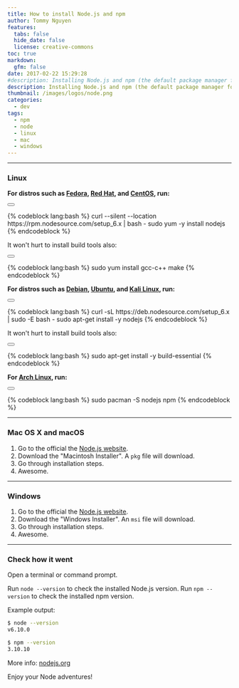```yaml
---
title: How to install Node.js and npm
author: Tommy Nguyen
features:
  tabs: false
  hide_date: false
  license: creative-commons
toc: true
markdown:
  gfm: false
date: 2017-02-22 15:29:28
#description: Installing Node.js and npm (the default package manager for Node.js) is super simple.
description: Installing Node.js and npm (the default package manager for Node.js) is super simple. npm automatically gets installed. At the time of this writing, the latest LTS version is v6.10.0 which includes npm 3.10.10.
thumbnail: /images/logos/node.png
categories:
  - dev
tags:
  - npm
  - node
  - linux
  - mac
  - windows
---
```


---

### Linux 

**For distros such as [Fedora](https://getfedora.org/), [Red Hat](https://www.redhat.com/en), and [CentOS](https://www.centos.org/), run:**

<button class="right floated mini ui icon button copy btn" data-clipboard-target="#fedora"><i class="fa fa-clipboard"></i></button>

<div id="fedora">
{% codeblock lang:bash %}
curl --silent --location https://rpm.nodesource.com/setup_6.x | bash -
sudo yum -y install nodejs
{% endcodeblock %}
</div>

It won't hurt to install build tools also: 

<button class="right floated mini ui icon button copy btn" data-clipboard-target="#build-fedora"><i class="fa fa-clipboard"></i></button>

<div id="build-fedora">
{% codeblock lang:bash %}
sudo yum install gcc-c++ make
{% endcodeblock %}
</div>

**For distros such as [Debian](https://www.centos.org/), [Ubuntu](https://www.ubuntu.com/), and [Kali Linux](https://www.kali.org/), run:**

<button class="right floated mini ui icon button copy btn" data-clipboard-target="#debian"><i class="fa fa-clipboard"></i></button>

<div id="debian">
{% codeblock lang:bash %}
curl -sL https://deb.nodesource.com/setup_6.x | sudo -E bash -
sudo apt-get install -y nodejs
{% endcodeblock %}
</div>

It won't hurt to install build tools also: 

<button class="right floated mini ui icon button copy btn" data-clipboard-target="#build-debian"><i class="fa fa-clipboard"></i></button>

<div id="build-debian">
{% codeblock lang:bash %}
sudo apt-get install -y build-essential
{% endcodeblock %}
</div>

**For [Arch Linux](https://www.archlinux.org/), run:**

<button class="right floated mini ui icon button copy btn" data-clipboard-target="#arch"><i class="fa fa-clipboard"></i></button>

<div id="arch">
{% codeblock lang:bash %}
sudo pacman -S nodejs npm
{% endcodeblock %}
</div>

--- 

### Mac OS X and macOS

1. Go to the official the [Node.js website](https://nodejs.org/en/download/). 
2. Download the "Macintosh Installer". A `pkg` file will download.
3. Go through installation steps. 
4. Awesome.

---

### Windows

1. Go to the official the [Node.js website](https://nodejs.org/en/download/). 
2. Download the "Windows Installer". An `msi` file will download.
3. Go through installation steps. 
4. Awesome.

---

### Check how it went

Open a terminal or command prompt. 

Run `node --version` to check the installed Node.js version. Run `npm --version` to check the installed npm version. 

Example output:

```bash
$ node --version
v6.10.0

$ npm --version
3.10.10
```

More info: [nodejs.org](https://nodejs.org/en/download/)

Enjoy your Node adventures!
